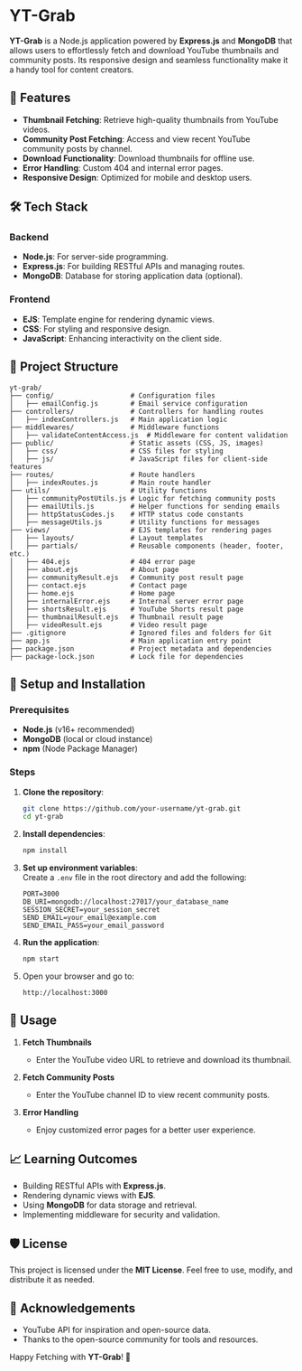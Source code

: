 # YT-Grab  

**YT-Grab** is a Node.js application powered by **Express.js** and **MongoDB** that allows users to effortlessly fetch and download YouTube thumbnails and community posts. Its responsive design and seamless functionality make it a handy tool for content creators.  

## 🚀 Features  

- **Thumbnail Fetching**: Retrieve high-quality thumbnails from YouTube videos.  
- **Community Post Fetching**: Access and view recent YouTube community posts by channel.  
- **Download Functionality**: Download thumbnails for offline use.  
- **Error Handling**: Custom 404 and internal error pages.  
- **Responsive Design**: Optimized for mobile and desktop users.  

## 🛠️ Tech Stack  

### Backend  
- **Node.js**: For server-side programming.  
- **Express.js**: For building RESTful APIs and managing routes.  
- **MongoDB**: Database for storing application data (optional).  

### Frontend  
- **EJS**: Template engine for rendering dynamic views.  
- **CSS**: For styling and responsive design.  
- **JavaScript**: Enhancing interactivity on the client side.  

## 📂 Project Structure  

```plaintext
yt-grab/
├── config/                   # Configuration files
│   ├── emailConfig.js        # Email service configuration
├── controllers/              # Controllers for handling routes
│   ├── indexControllers.js   # Main application logic
├── middlewares/              # Middleware functions
│   ├── validateContentAccess.js  # Middleware for content validation
├── public/                   # Static assets (CSS, JS, images)
│   ├── css/                  # CSS files for styling
│   ├── js/                   # JavaScript files for client-side features
├── routes/                   # Route handlers
│   ├── indexRoutes.js        # Main route handler
├── utils/                    # Utility functions
│   ├── communityPostUtils.js # Logic for fetching community posts
│   ├── emailUtils.js         # Helper functions for sending emails
│   ├── httpStatusCodes.js    # HTTP status code constants
│   ├── messageUtils.js       # Utility functions for messages
├── views/                    # EJS templates for rendering pages
│   ├── layouts/              # Layout templates
│   ├── partials/             # Reusable components (header, footer, etc.)
│   ├── 404.ejs               # 404 error page
│   ├── about.ejs             # About page
│   ├── communityResult.ejs   # Community post result page
│   ├── contact.ejs           # Contact page
│   ├── home.ejs              # Home page
│   ├── internalError.ejs     # Internal server error page
│   ├── shortsResult.ejs      # YouTube Shorts result page
│   ├── thumbnailResult.ejs   # Thumbnail result page
│   ├── videoResult.ejs       # Video result page
├── .gitignore                # Ignored files and folders for Git
├── app.js                    # Main application entry point
├── package.json              # Project metadata and dependencies
├── package-lock.json         # Lock file for dependencies
```

## 🔧 Setup and Installation  

### Prerequisites  

- **Node.js** (v16+ recommended)  
- **MongoDB** (local or cloud instance)  
- **npm** (Node Package Manager)  

### Steps  

1. **Clone the repository**:  
   ```bash
   git clone https://github.com/your-username/yt-grab.git
   cd yt-grab
   ```

2. **Install dependencies**:  
   ```bash
   npm install
   ```

3. **Set up environment variables**:  
   Create a `.env` file in the root directory and add the following:  
   ```plaintext
   PORT=3000
   DB_URI=mongodb://localhost:27017/your_database_name
   SESSION_SECRET=your_session_secret
   SEND_EMAIL=your_email@example.com
   SEND_EMAIL_PASS=your_email_password
   ```

4. **Run the application**:  
   ```bash
   npm start
   ```

5. Open your browser and go to:  
   ```plaintext
   http://localhost:3000
   ```

## 📜 Usage  

1. **Fetch Thumbnails**  
   - Enter the YouTube video URL to retrieve and download its thumbnail.  

2. **Fetch Community Posts**  
   - Enter the YouTube channel ID to view recent community posts.  

3. **Error Handling**  
   - Enjoy customized error pages for a better user experience.  

## 📈 Learning Outcomes  

- Building RESTful APIs with **Express.js**.  
- Rendering dynamic views with **EJS**.  
- Using **MongoDB** for data storage and retrieval.  
- Implementing middleware for security and validation.  

## 🛡️ License  

This project is licensed under the **MIT License**. Feel free to use, modify, and distribute it as needed.  

## 🌟 Acknowledgements  

- YouTube API for inspiration and open-source data.  
- Thanks to the open-source community for tools and resources.  

Happy Fetching with **YT-Grab**! 🎉
